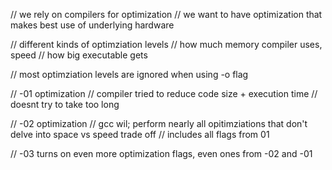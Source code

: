 // we rely on compilers for optimization
// we want to have optimization that makes best use of underlying hardware

// different kinds of optimziation levels
// how much memory compiler uses, speed
// how big executable gets

// most optimziation levels are ignored when using -o flag

// -01 optimization
    // compiler tried to reduce code size + execution time
    // doesnt try to take too long

// -02 optimization
    // gcc wil; perform nearly all opitimziations that don't delve into space vs speed trade off
    // includes all flags from 01

// -03 turns on even more optimization flags, even ones from -02 and -01
